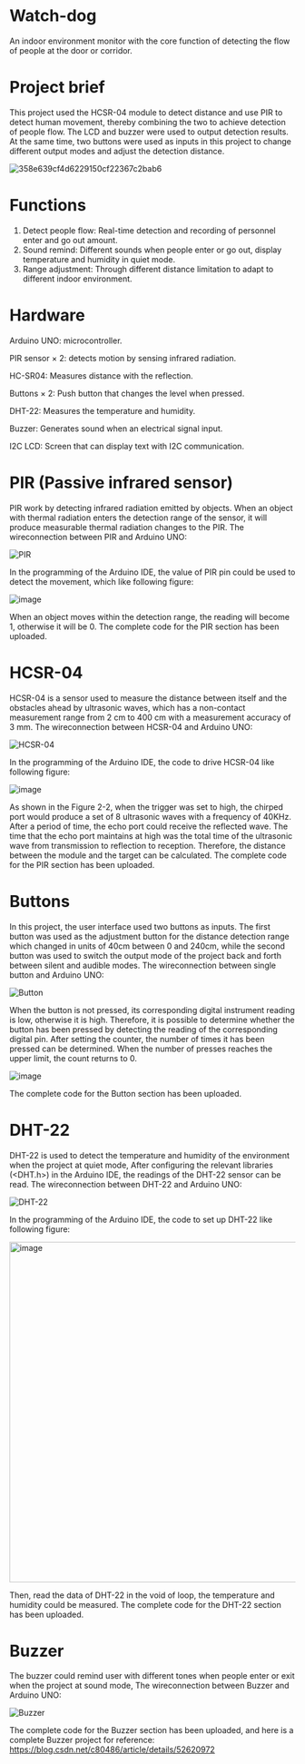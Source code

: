 # Watch-dog
An indoor environment monitor with the core function of detecting the flow of people at the door or corridor.

# Project brief
This project used the HCSR-04 module to detect distance and use PIR to detect human movement, thereby combining the two to achieve detection of people flow. The LCD and buzzer were used to output detection results. At the same time, two buttons were used as inputs in this project to change different output modes and adjust the detection distance.

![358e639cf4d6229150cf22367c2bab6](https://github.com/zczqy80/Watch-dog/assets/146266229/1d7f053b-05d1-4460-942f-f3b69beb90b8)

# Functions
1. Detect people flow: Real-time detection and recording of personnel enter and go out amount.
2. Sound remind: Different sounds when people enter or go out, display temperature and humidity in quiet mode.
3. Range adjustment: Through different distance limitation to adapt to different indoor environment.

# Hardware
Arduino UNO: microcontroller.

PIR sensor × 2: detects motion by sensing infrared radiation.

HC-SR04: Measures distance with the  reflection.

Buttons × 2: Push button that changes the level when pressed.

DHT-22: Measures the temperature and humidity.

Buzzer: Generates sound when an electrical signal input.

I2C LCD: Screen that can display text with I2C communication.

# PIR (Passive infrared sensor)

PIR work by detecting infrared radiation emitted by objects. When an object with thermal radiation enters the detection range of the sensor, it will produce measurable thermal radiation changes to the PIR. The wireconnection between PIR and Arduino UNO:

![PIR](https://github.com/zczqy80/Watch-dog/assets/146266229/d387b905-8302-4bf4-87e3-9e38501d2cdb)


In the programming of the Arduino IDE, the value of PIR pin could be used to detect the movement, which like following figure:

![image](https://github.com/zczqy80/Watch-dog/assets/146266229/05413fa1-331d-4b2f-8816-937c789920c0)

When an object moves within the detection range, the reading will become 1, otherwise it will be 0. The complete code for the PIR section has been uploaded.

# HCSR-04

HCSR-04 is a sensor used to measure the distance between itself and the obstacles ahead by ultrasonic waves, which has a non-contact measurement range from 2 cm to 400 cm with a measurement accuracy of 3 mm. The wireconnection between HCSR-04 and Arduino UNO:

![HCSR-04](https://github.com/zczqy80/Watch-dog/assets/146266229/d4deaeb2-0583-410f-a61b-9d2bac45eb66)

In the programming of the Arduino IDE, the code to drive HCSR-04 like following figure:

![image](https://github.com/zczqy80/Watch-dog/assets/146266229/f0187882-d27f-4d73-86a7-a8e9f01356b9)

As shown in the Figure 2-2, when the trigger was set to high, the chirped port would produce a set of 8 ultrasonic waves with a frequency of 40KHz. After a period of time, the echo port could receive the reflected wave. 
The time that the echo port maintains at high was the total time of the ultrasonic wave from transmission to reflection to reception. Therefore, the distance between the module and the target can be calculated. The complete code for the PIR section has been uploaded.

# Buttons

In this project, the user interface used two buttons as inputs. The first button was used as the adjustment button for the distance detection range which changed in units of 40cm between 0 and 240cm, while the second button was used to switch the output mode of the project back and forth between silent and audible modes. The wireconnection between single button and Arduino UNO:

![Button](https://github.com/zczqy80/Watch-dog/assets/146266229/3ff20289-94bf-4440-8faa-439c6cb351fe)

When the button is not pressed, its corresponding digital instrument reading is low, otherwise it is high. Therefore, it is possible to determine whether the button has been pressed by detecting the reading of the corresponding digital pin. After setting the counter, the number of times it has been pressed can be determined. When the number of presses reaches the upper limit, the count returns to 0.

![image](https://github.com/zczqy80/Watch-dog/assets/146266229/08dfbb48-cc5e-417c-8118-c4b5de365890)

The complete code for the Button section has been uploaded.

# DHT-22

DHT-22 is used to detect the temperature and humidity of the environment when the project at quiet mode, After configuring the relevant libraries (<DHT.h>) in the Arduino IDE, the readings of the DHT-22 sensor can be read. The wireconnection between DHT-22 and Arduino UNO: 

![DHT-22](https://github.com/zczqy80/Watch-dog/assets/146266229/fded99af-4a71-4e4f-81a7-88fb7e696987)

In the programming of the Arduino IDE, the code to set up DHT-22 like following figure:

<img width="600" alt="image" src="https://github.com/zczqy80/Watch-dog/assets/146266229/ec28aa49-f7d8-4cde-a96b-f7e2b710081a">

Then, read the data of DHT-22 in the void of loop, the temperature and humidity could be measured. The complete code for the DHT-22 section has been uploaded.

# Buzzer

The buzzer could remind user with different tones when people enter or exit when the project at sound mode, The wireconnection between Buzzer and Arduino UNO: 

![Buzzer](https://github.com/zczqy80/Watch-dog/assets/146266229/2cf1f8f8-a01b-4679-99fe-5e5527fad92b)

The complete code for the Buzzer section has been uploaded, and here is a complete Buzzer project for reference: https://blog.csdn.net/c80486/article/details/52620972






